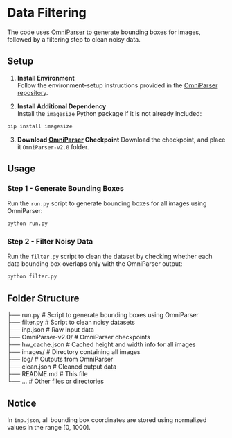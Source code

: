 # Data Filtering

The code uses [OmniParser](https://github.com/microsoft/OmniParser) to generate bounding boxes for images, followed by a filtering step to clean noisy data.

## Setup

1. **Install Environment**  
   Follow the environment-setup instructions provided in the [OmniParser repository](https://github.com/microsoft/OmniParser).

2. **Install Additional Dependency**  
   Install the `imagesize` Python package if it is not already included:
```bash
pip install imagesize
```

3. **Download [OmniParser](https://github.com/microsoft/OmniParser) Checkpoint**
   Download the checkpoint, and place it `OmniParser-v2.0` folder.

## Usage

### Step 1 - Generate Bounding Boxes
Run the `run.py` script to generate bounding boxes for all images using OmniParser:
```bash
python run.py
```

### Step 2 - Filter Noisy Data
Run the `filter.py` script to clean the dataset by checking whether each data bounding box overlaps only with the OmniParser output:
```bash
python filter.py
```

## Folder Structure

├── run.py             # Script to generate bounding boxes using OmniParser  
├── filter.py          # Script to clean noisy datasets  
├── inp.json           # Raw input data  
├── OmniParser-v2.0/   # OmniParser checkpoints  
├── hw_cache.json      # Cached height and width info for all images  
├── images/            # Directory containing all images  
├── log/               # Outputs from OmniParser  
├── clean.json         # Cleaned output data  
├── README.md          # This file  
└── ...                # Other files or directories     

## Notice
In `inp.json`, all bounding box coordinates are stored using normalized values in the range [0, 1000].